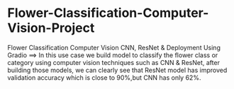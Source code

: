 # Flower-Classification-Computer-Vision-Project
Flower Classification Computer Vision CNN, ResNet &amp; Deployment Using Gradio ==> In this use case we build model to classify the flower class or category using computer vision techniques such as CNN &amp; ResNet, after building those models, we can clearly see that ResNet model has improved validation accuracy which is close to 90%,but CNN has only 62%.
